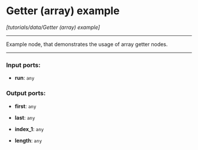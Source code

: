 # Getter (array) example

_[tutorials/data/Getter (array) example]_

---

Example node, that demonstrates the usage of array getter nodes.  

---

### Input ports:

* __run__: ` any `

### Output ports:

* __first__: ` any `


* __last__: ` any `


* __index_1__: ` any `


* __length__: ` any `

